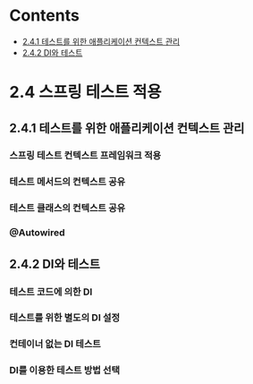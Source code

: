 # Contents

- [2.4.1 테스트를 위한 애플리케이션 컨텍스트 관리](#241-테스트를-위한-애플리케이션-컨텍스트-관리)
- [2.4.2 DI와 테스트](#242-DI와-테스트)

# 2.4 스프링 테스트 적용

## 2.4.1 테스트를 위한 애플리케이션 컨텍스트 관리

### 스프링 테스트 컨텍스트 프레임워크 적용

### 테스트 메서드의 컨텍스트 공유

### 테스트 클래스의 컨텍스트 공유

### @Autowired

## 2.4.2 DI와 테스트

### 테스트 코드에 의한 DI

### 테스트를 위한 별도의 DI 설정

### 컨테이너 없는 DI 테스트

### DI를 이용한 테스트 방법 선택
